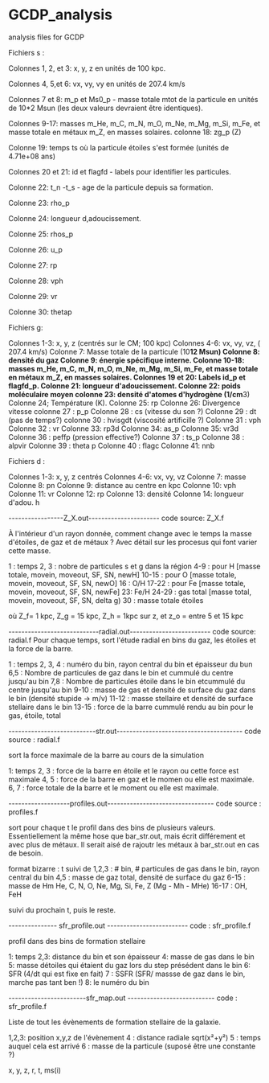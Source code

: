# GCDP_analysis
analysis files for GCDP

Fichiers s :

Colonnes 1, 2, et 3: x, y, z en unités de 100 kpc.

Colonnes 4, 5,et 6: vx, vy, vy en unités de 207.4 km/s

Colonnes 7 et 8: m_p et Ms0_p - masse totale mtot de la particule en unités de 10*2 Msun (les deux valeurs devraient être identiques).

Colonnes 9-17: masses m_He, m_C, m_N, m_O, m_Ne, m_Mg, m_Si, m_Fe, et masse totale en métaux m_Z, en masses solaires.
colonne 18: zg_p (Z)

Colonne 19: temps ts où la particule étoiles s'est formée (unités de 4.71e+08 ans)

Colonnes 20 et 21: id et flagfd - labels pour identifier les particules.

Colonne 22: t_n -t_s - age de la particule depuis sa formation.

Colonne 23: rho_p

Colonne 24: longueur d,adoucissement.

Colonne 25: rhos_p

Colonne 26: u_p

Colonne 27: rp

Colonne 28: vph

Colonne 29: vr

Colonne 30: thetap

Fichiers g:

Colonnes 1-3: x, y, z (centrés sur le CM; 100 kpc)
Colonnes 4-6: vx, vy, vz, ( 207.4 km/s)
Colonne 7: Masse totale de la particule (10**12 Msun) 
Colonne 8: densité du gaz
Colonne 9: énergie spécifique interne.
Colonne 10-18: masses m_He, m_C, m_N, m_O, m_Ne, m_Mg, m_Si, m_Fe, et masse totale en métaux m_Z, en masses solaires.
Colonnes 19 et 20: Labels id_p et flagfd_p.
Colonne 21: longueur d'adoucissement.
Colonne 22: poids moléculaire moyen
colonne 23: densité d'atomes d'hydrogène (1/cm**3)
Colonne 24; Température (K).
Colonne 25: rp
Colonne 26: Divergence vitesse
colonne 27 : p_p
Colonne 28 : cs (vitesse du son ?)
Colonne 29 : dt (pas de temps?)
colonne 30 : hvisgdt (viscosité artificille ?)
Colonne 31 : vph
Colonne 32 : vr
Colonne 33: rp3d
Colonne 34: as_p
Colonne 35: vr3d
Colonne 36 : peffp (pression effective?)
Colonne 37 : ts_p
Colonne 38 : alpvir
Colonne 39 : theta p
Colonne 40 : flagc 
Colonne 41: nnb

Fichiers d :

Colonnes 1-3: x, y, z centrés 
Colonnes 4-6: vx, vy, vz 
Colonne 7: masse
Colonne 8: pn
Colonne 9: distance au centre en kpc
Colonne 10: vph
Colonne 11: vr
Colonne 12: rp
Colonne 13: densité
Colonne 14: longueur d'adou. h


-----------------Z_X.out----------------------
code source: Z_X.f

À l'intérieur d'un rayon donnée, comment change avec le temps la masse d'étoiles, de gaz et de métaux ? Avec détail sur les procesus qui font varier cette masse.

1 : temps
2, 3 : nobre de particules s et g dans la région
4-9 : pour H [masse totale, movein, moveout, SF, SN, newH]
10-15 : pour O [masse totale, movein, moveout, SF, SN, newO]
16 : O/H
17-22 : pour Fe [masse totale, movein, moveout, SF, SN, newFe]
23: Fe/H
24-29 : gas total [masse total, movein, moveout, SF, SN, delta g)
30 : masse totale étoiles


où Z_f= 1 kpc,  Z_g = 15 kpc,  Z_h = 1kpc sur z, et z_o = entre 5 et 15 kpc


----------------------------radial.out-------------------------
code source: radial.f
Pour chaque temps, sort l'étude radial en bins du gaz, les étoiles et la force de la barre.

1 : temps
2, 3, 4 : numéro du bin, rayon central du bin et épaisseur du bun
6,5 : Nombre de particules de gaz dans le bin et cummulé du centre jusqu'au bin
7,8 :  Nombre de particules étoile dans le bin etcummulé du centre jusqu'au bin
9-10 : masse de gas et densité de surface du gaz dans le bin (densité stupide -> m/v)
11-12 : masse stellaire et densité de surface stellaire dans le bin
13-15 : force de la barre cummulé rendu au bin pour le gas, étoile, total

---------------------------str.out---------------------------------------
code source : radial.f 

sort la force maximale de la barre au cours de la simulation

1: temps
2, 3 : force de la barre en étoile et le rayon ou cette force est maximale
4, 5 : force de la barre en gaz et le momen ou elle est maximale.
6, 7 : force totale de la barre et le moment ou elle est maximale.


-------------------profiles.out---------------------------------
code source : profiles.f

sort pour chaque t le profil dans des bins de plusieurs valeurs. Essentiellement la même hose que bar_str.out, mais écrit différement et avec plus de métaux. Il serait aisé de rajoutr les métaux à bar_str.out en cas de besoin. 

format bizarre : 
t
suivi de 
1,2,3 : # bin, # particules de gas dans le bin, rayon central du bin
4,5 : masse de gaz total, densité de surface du gaz 
6-15 : masse de Hm He, C, N, O, Ne, Mg, Si, Fe, Z (Mg - Mh - MHe)
16-17 : OH, FeH

suivi du prochain t, puis le reste. 


--------------- sfr_profile.out -------------------------
code : sfr_profile.f

profil dans des bins de formation stellaire

1: temps
2,3: distance du bin et son épaisseur
4: masse de gas dans le bin
5: masse détoiles qui étaient du gaz lors du step présédent dans le bin
6: SFR (4/dt qui est fixe en fait)
7 : SSFR (SFR/ massse de gaz dans le bin, marche pas tant ben !)
8: le numéro du bin


------------------------sfr_map.out ---------------------------
code : sfr_profile.f

Liste de tout les évènements de formation stellaire de la galaxie.

1,2,3: position x,y,z de l'évènement
4 : distance radiale sqrt(x²+y²)
5 : temps auquel cela est arrivé
6 : masse de la particule (suposé être une constante ?)


x, y, z, r, t, ms(i)
